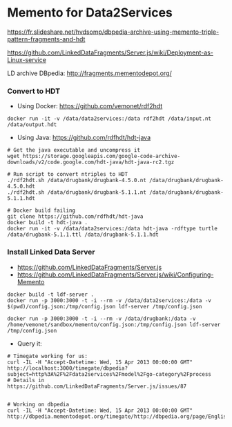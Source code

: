 # Memento for Data2Services

https://fr.slideshare.net/hvdsomp/dbpedia-archive-using-memento-triple-pattern-fragments-and-hdt

https://github.com/LinkedDataFragments/Server.js/wiki/Deployment-as-Linux-service

LD archive DBpedia: http://fragments.mementodepot.org/

### Convert to HDT

* Using Docker: https://github.com/vemonet/rdf2hdt

```shell
docker run -it -v /data/data2services:/data rdf2hdt /data/input.nt /data/output.hdt
```



* Using Java: https://github.com/rdfhdt/hdt-java

```shell
# Get the java executable and uncompress it
wget https://storage.googleapis.com/google-code-archive-downloads/v2/code.google.com/hdt-java/hdt-java-rc2.tgz

# Run script to convert ntriples to HDT
./rdf2hdt.sh /data/drugbank/drugbank-4.5.0.nt /data/drugbank/drugbank-4.5.0.hdt
./rdf2hdt.sh /data/drugbank/drugbank-5.1.1.nt /data/drugbank/drugbank-5.1.1.hdt

# Docker build failing
git clone https://github.com/rdfhdt/hdt-java
docker build -t hdt-java .
docker run -it -v /data/data2services:/data hdt-java -rdftype turtle /data/drugbank-5.1.1.ttl /data/drugbank-5.1.1.hdt
```





### Install Linked Data Server

* https://github.com/LinkedDataFragments/Server.js
* https://github.com/LinkedDataFragments/Server.js/wiki/Configuring-Memento

```shell
docker build -t ldf-server .
docker run -p 3000:3000 -t -i --rm -v /data/data2services:/data -v $(pwd)/config.json:/tmp/config.json ldf-server /tmp/config.json

docker run -p 3000:3000 -t -i --rm -v /data/drugbank:/data -v /home/vemonet/sandbox/memento/config.json:/tmp/config.json ldf-server /tmp/config.json
```

* Query it:

```shell
# Timegate working for us: 
curl -IL -H "Accept-Datetime: Wed, 15 Apr 2013 00:00:00 GMT" http://localhost:3000/timegate/dbpedia?subject=http%3A%2F%2Fdata2services%2Fmodel%2Fgo-category%2Fprocess
# Details in https://github.com/LinkedDataFragments/Server.js/issues/87


# Working on dbpedia
curl -IL -H "Accept-Datetime: Wed, 15 Apr 2013 00:00:00 GMT" http://dbpedia.mementodepot.org/timegate/http://dbpedia.org/page/English
```

